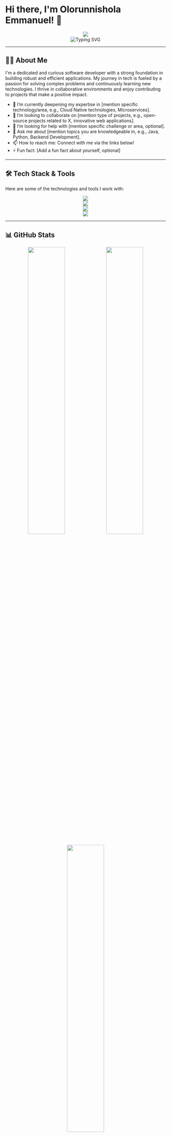 # Hi there, I'm Olorunnishola Emmanuel! 👋

<div align="center">
  <a href="https://github.com/jospag">
    <img src="https://capsule-render.vercel.app/api?type=waving&color=gradient&height=150&section=header&text=Olorunnishola%20Emmanuel&fontSize=75&animation=fadeIn&fontAlignY=35&descAlignY=55&desc=Passionate%20Software%20Developer%20%7C%20Problem%20Solver%20%7C%20Lifelong%20Learner&descAlign=50"/>
  </a>
</div>

<div align="center">
  <img src="https://readme-typing-svg.herokuapp.com?font=Fira+Code&pause=1000&color=008080&center=true&vCenter=true&width=435&lines=Software+Developer;Backend+Specialist;Frontend+Enthusiast;Tech+Explorer" alt="Typing SVG" />
</div>

---

## 👨‍💻 About Me

I'm a dedicated and curious software developer with a strong foundation in building robust and efficient applications. My journey in tech is fueled by a passion for solving complex problems and continuously learning new technologies. I thrive in collaborative environments and enjoy contributing to projects that make a positive impact.

*   🌱 I’m currently deepening my expertise in [mention specific technology/area, e.g., Cloud Native technologies, Microservices].
*   👯 I’m looking to collaborate on [mention type of projects, e.g., open-source projects related to X, innovative web applications].
*   🤔 I’m looking for help with [mention specific challenge or area, optional].
*   💬 Ask me about [mention topics you are knowledgeable in, e.g., Java, Python, Backend Development].
*   📫 How to reach me: Connect with me via the links below!
*   ⚡ Fun fact: [Add a fun fact about yourself, optional]

---

## 🛠️ Tech Stack & Tools

Here are some of the technologies and tools I work with:

<p align="center">
  <!-- Languages -->
  <a href="https://skillicons.dev">
    <img src="https://skillicons.dev/icons?i=java,python,js,html,css,bash" />
  </a>
  <br>
  <!-- Frameworks/Libraries -->
  <a href="https://skillicons.dev">
    <img src="https://skillicons.dev/icons?i=spring,django,react,nodejs" />
  </a>
  <br>
  <!-- Databases -->
  <a href="https://skillicons.dev">
    <img src="https://skillicons.dev/icons?i=postgres,mysql,mongodb" />
  </a>
  <br>
  <!-- Tools/Platforms -->
  <a href="https://skillicons.dev">
    <img src="https://skillicons.dev/icons?i=git,github,docker,kubernetes,aws,linux" />
  </a>
</p>

---

## 📊 GitHub Stats

<p align="center">
  <img width="48%" src="https://github-readme-stats.vercel.app/api?username=jospag&show_icons=true&theme=tokyonight&hide_border=true&count_private=true" /> 
  <img width="48%" src="https://github-readme-stats.vercel.app/api/top-langs/?username=jospag&layout=compact&theme=tokyonight&hide_border=true" />
  <br>
  <img width="48%" src="https://github-readme-streak-stats.herokuapp.com/?user=jospag&theme=tokyonight&hide_border=true" />
  <br>
  <!-- GitHub Profile Trophy -->
  <img src="https://github-profile-trophy.vercel.app/?username=jospag&theme=tokyonight&no-frame=true&no-bg=true&margin-w=15" />
</p>

---

## 📈 Contribution Activity

<p align="center">
  <img src="https://github-readme-activity-graph.vercel.app/graph?username=jospag&theme=tokyo-night&hide_border=true&area=true" alt="Contribution Graph" />
</p>

---

## ✨ Featured Projects

<p align="center">
  <a href="https://github.com/jospag/sequence-risk-comic-builder-final">
    <img src="https://github-readme-stats.vercel.app/api/pin/?username=jospag&repo=sequence-risk-comic-builder-final&theme=tokyonight&hide_border=true" />
  </a>
  <a href="https://github.com/jospag/e-commerce">
    <img src="https://github-readme-stats.vercel.app/api/pin/?username=jospag&repo=e-commerce&theme=tokyonight&hide_border=true" />
  </a>
  <a href="https://github.com/jospag/employee_management">
    <img src="https://github-readme-stats.vercel.app/api/pin/?username=jospag&repo=employee_management&theme=tokyonight&hide_border=true" />
  </a>
  <!-- Add more project pins if desired -->
</p>

---

## 🌐 Connect With Me

<p align="center">
  <a href="https://www.linkedin.com/in/olorunnisholaemmanuel" target="_blank">
    <img src="https://img.shields.io/badge/LinkedIn-%230077B5.svg?style=for-the-badge&logo=linkedin&logoColor=white" alt="LinkedIn" />
  </a>&nbsp;
  <a href="mailto:emmanuel.o9109@gmail.com" target="_blank">
    <img src="https://img.shields.io/badge/Gmail-D14836?style=for-the-badge&logo=gmail&logoColor=white" alt="Gmail" />
  </a>&nbsp;
  <!-- Add other social links if desired -->
  <!-- <a href="https://twitter.com/YOUR_TWITTER_HANDLE" target="_blank">
    <img src="https://img.shields.io/badge/Twitter-%231DA1F2.svg?style=for-the-badge&logo=Twitter&logoColor=white" alt="Twitter" />
  </a>&nbsp; -->
</p>

---

<div align="center">
  <img src="https://komarev.com/ghpvc/?username=jospag&label=Profile%20views&color=blueviolet&style=flat-square" alt="Profile Views"/>
</div>

<div align="center">
  <img src="https://capsule-render.vercel.app/api?type=wave&color=gradient&height=100&section=footer" alt="Footer Wave" />
</div>

